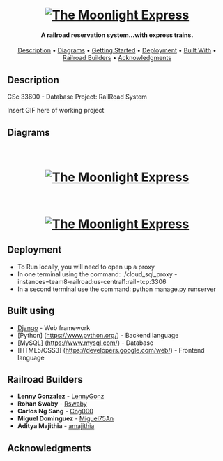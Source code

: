 <h1 align="center">
  <br>
  <a href="websitehere"><img src="https://raw.githubusercontent.com/Miguel75An/The-Moon-Light-Express/master/pic/MoonLightExpressPic.png" alt="The Moonlight Express"></a>
</h1>

<h4 align="center">A railroad reservation system...with express trains.</h4>

<p align="center">
  <a href="#description">Description</a> •
  <a href="#diagrams">Diagrams</a> •
  <a href="#getting-started">Getting Started</a> •
  <a href="#deployment">Deployment</a> •
  <a href="#built-with">Built With</a> •
  <a href="#railroad-builders">Railroad Builders</a> •
  <a href="#acknowledgments">Acknowledgments</a>
</p>

## Description
CSc 33600 - Database Project: RailRoad System

Insert GIF here of working project

## Diagrams
<h1 align="center">
  <br>
  <a href="https://team8-railroad.appspot.com/"><img src="https://raw.githubusercontent.com/Miguel75An/The-Moon-Light-Express/master/pic/ER%20Diagram%20Improved%20Team8.png" alt="The Moonlight Express"></a>
</h1>

<h1 align="center">
  <br>
  <a href="https://team8-railroad.appspot.com/"><img src="https://raw.githubusercontent.com/Miguel75An/The-Moon-Light-Express/master/pic/Flow%20Chart%20Team8.png" alt="The Moonlight Express"></a>
</h1>

## Deployment

* To  Run locally, you will need to open up a proxy 
* In one terminal using the command: ./cloud_sql_proxy -instances=team8-railroad:us-central1:rail=tcp:3306
* In a second terminal use the command: python manage.py runserver

## Built using

* [Django](https://www.djangoproject.com/) - Web framework 
* [Python] (https://www.python.org/) - Backend language
* [MySQL] (https://www.mysql.com/) - Database
* [HTML5/CSS3] (https://developers.google.com/web/) - Frontend language

## Railroad Builders

* **Lenny Gonzalez** - [LennyGonz](https://github.com/LennyGonz)
* **Rohan Swaby** - [Rswaby](https://github.com/Rswaby)
* **Carlos Ng Sang** - [Cng000](https://github.com/Cng000)
* **Miguel Dominguez** - [Miguel75An](https://github.com/Miguel75An)
* **Aditya Majithia** - [amajithia](https://github.com/amajithia)

## Acknowledgments















